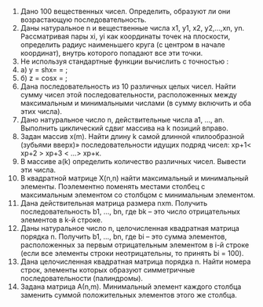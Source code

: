1.	Дано 100 вещественных чисел. Определить, образуют ли они возрастающую последовательность.
2.	Даны натуральное n и вещественные числа x1, y1, x2, y2,…,xn, yn. Рассматривая пары xi, yi как координаты точек на плоскости, определить радиус наименьшего круга (с центром в начале координат), внутрь которого попадают все эти точки.
3.	Не используя стандартные функции вычислить с точностью       :
4.	а) y = shx= = ;
5.	б) z = cosx = ;
6.	Дана последовательность из 10 различных целых чисел. Найти сумму чисел этой последовательности, расположенных между максимальным и минимальными числами (в сумму включить и оба этих числа).
7.	Дано натуральное число n, действительные числа а1, …, аn. Выполнить циклический сдвиг массива на k позиций вправо.
8.	Задан массив х(m). Найти длину k самой длинной «пилообразной (зубьями вверх)» последовательности идущих подряд чисел: xp+1< xp+2  > xp+3 < …> xp+к.
9.	В массиве a(k) определить количество различных чисел. Вывести эти числа.
10.	В квадратной матрице X(n,n) найти максимальный и минимальный элементы. Поэлементно поменять местами столбец с максимальным элементом со столбцом с минимальным элементом.
11.	Дана действительная матрица размера nхm. Получить последовательность b1, …, bn, где bk – это число отрицательных элементов в k-й строке.
12.	Даны натуральное число n, целочисленная квадратная матрица порядка n. Получить b1, …, bn, где bi – это сумма элементов, расположенных за первым отрицательным элементом в i-й строке (если все элементы строки неотрицательны, то принять bi = 100).
13.	Дана целочисленная квадратная матрица порядка n. Найти номера строк, элементы которых образуют симметричные последовательности (палиндромы).
14.	Задана матрица А(n,m). Минимальный элемент каждого столбца заменить суммой положительных элементов этого же столбца.